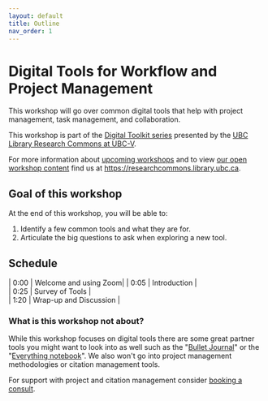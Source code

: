 ```yaml
---
layout: default
title: Outline
nav_order: 1
---
```

# Digital Tools for Workflow and Project Management

This workshop will go over common digital tools that help with project management, task management, and collaboration.

This workshop is part of the <a href="https://libcal.library.ubc.ca/calendar/vancouver/?t=g&q=Digital%20toolkit&cid=7544&cal=7544&inc=0">Digital Toolkit series</a> presented by the <a href="https://researchcommons.library.ubc.ca/">UBC Library Research Commons at UBC-V</a>.

For more information about [upcoming workshops](https://researchcommons.library.ubc.ca/events/) and to view [our open workshop content](https://researchcommons.library.ubc.ca/oer/) find us at <a href="
https://researchcommons.library.ubc.ca">https://researchcommons.library.ubc.ca</a>.

## Goal of this workshop

At the end of this workshop, you will be able to:
1. Identify a few common tools and what they are for.
2. Articulate the big questions to ask when exploring a new tool.

## Schedule

| 0:00 | Welcome and using Zoom|
| 0:05 | Introduction |  
| 0:25 | Survey of Tools |  
| 1:20 | Wrap-up and Discussion |   

### What is this workshop not about?

While this workshop focuses on digital tools there are some great partner tools you might want to look into as well such as the "<a href="https://bulletjournal.com/">Bullet Journal</a>" or the "<a href="http://www.raulpacheco.org/2016/08/starting-up-and-maintaining-an-everything-notebook/">Everything notebook</a>". We also won't go into project management methodologies or citation management tools.

For support with project and citation management consider <a href="https://researchcommons.library.ubc.ca/consultation-requests/">booking a consult</a>.
